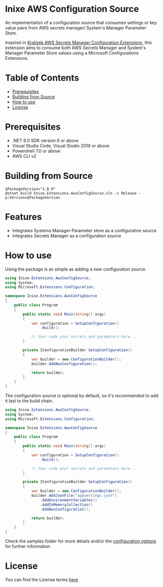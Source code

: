 # Inixe AWS Configuration Source

An implementation of a configuration source that consumes settings or key value pairs from AWS secrets manager/ System's Manager Parameter Store.

Inspired in [Kralizek AWS Secrets Manager Configuration Extensions](https://github.com/Kralizek/AWSSecretsManagerConfigurationExtensions), this extension aims to consume both
AWS Secrets Manager and System's Manager Parameter Store values using a Microsoft Configurations Extensions.

# Table of Contents

* [Prerequisites](#prerequisites)
* [Building from Source](#building-from-source)
* [How to use](#how-to-use)
* [License](#license)

# Prerequisites

* .NET 6.0 SDK version 6 or above
* Visual Studio Code, Visual Studio 2019 or above
* Powershell 7.0 or above
* AWS CLI v2

# Building from Source

```pwsh
$PackageVersion="1.0.0"
dotnet build Inixe.Extensions.AwsConfigSource.sln -c Release -p:Version=$PackageVersion
```

# Features

* Integrates Systems Manager Parameter store as a configuration source
* Integrates Secrets Manager as a configuration source

# How to use

Using the package is as simple as adding a new configuration source.

```csharp
using Inixe.Extensions.AwsConfigSource;
using System;
using Microsoft.Extensions.Configuration;

namespace Inixe.Extensions.AwsConfigSource
{
    public class Program
    {
        public static void Main(string[] args)
        {
            var configuration = SetupConfiguration()
                .Build();

            // Your code your secrets and parameters here...
        }

        private IConfigurationBuilder SetupConfiguration()
        {
            var builder = new ConfigurationBuilder();
            builder.AddAwsConfiguration();

            return builder;
        }
    }
}
```

The configuration source is optional by default, so it's recommended to add it last to the build chain.

```csharp
using Inixe.Extensions.AwsConfigSource;
using System;
using Microsoft.Extensions.Configuration;

namespace Inixe.Extensions.AwsConfigSource
{
    public class Program
    {
        public static void Main(string[] args)
        {
            var configuration = SetupConfiguration()
                .Build();

            // Your code your secrets and parameters here...
        }

        private IConfigurationBuilder SetupConfiguration()
        {
            var builder = new ConfigurationBuilder();
            builder.AddJsonFile("appsettings.json")
                .AddEnvironmentVariables()
                .AddInMemoryCollection()
                .AddAwsConfiguration();

            return builder;
        }
    }
}
```

Check the samples folder for more details and/or the [configuration options](doc/configuration.md) for further information.

# License

You can find the License terms [here](LICENSE)